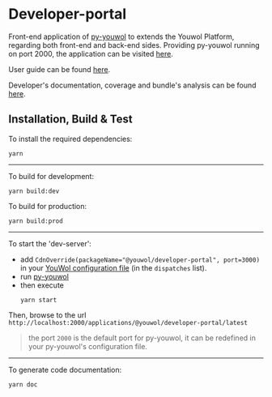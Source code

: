 # Developer-portal


Front-end application of [py-youwol](https://github.com/youwol/py-youwol) to extends the Youwol Platform, regarding both front-end and back-end sides.
Providing py-youwol running on port 2000, the application can be visited 
[here](http://localhost:2000/applications/@youwol/developer-portal/latest).

User guide can be found [here](https://l.youwol.com/doc/@youwol/developer-portal).

Developer's documentation, coverage and bundle's analysis can be found
[here](https://platform.youwol.com/applications/@youwol/developer-portal/latest?package=@youwol/platform).

## Installation, Build & Test

To install the required dependencies:

```shell
yarn
```
---
To build for development:

```shell
yarn build:dev
```

To build for production:

```shell
yarn build:prod
```

---
To start the 'dev-server':
- add `CdnOverride(packageName="@youwol/developer-portal", port=3000)` in your
  [YouWol configuration file](https://l.youwol.com/doc/py-youwol/configuration)
  (in the `dispatches` list).
- run [py-youwol](https://platform.youwol.com/documentation/py-youwol)
- then execute
  ```shell
  yarn start
  ```

Then, browse to the url `http://localhost:2000/applications/@youwol/developer-portal/latest`
> the port `2000` is the default port for py-youwol, it can be redefined in your py-youwol's configuration file.
---

To generate code documentation:

```shell
yarn doc
```
